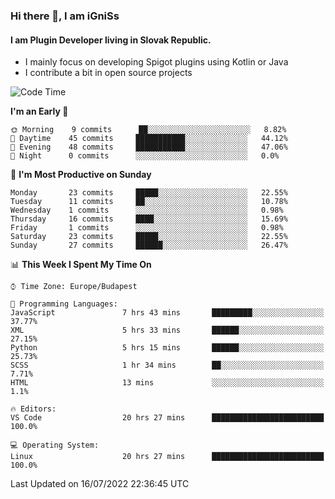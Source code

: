 ### Hi there 👋, I am iGniSs

#### I am Plugin Developer living in Slovak Republic.
- I mainly focus on developing Spigot plugins using Kotlin or Java
- I contribute a bit in open source projects

<!--START_SECTION:waka-->
![Code Time](http://img.shields.io/badge/Code%20Time-830%20hrs%2051%20mins-blue)

**I'm an Early 🐤** 

```text
🌞 Morning    9 commits      ██░░░░░░░░░░░░░░░░░░░░░░░   8.82% 
🌆 Daytime    45 commits     ███████████░░░░░░░░░░░░░░   44.12% 
🌃 Evening    48 commits     ███████████░░░░░░░░░░░░░░   47.06% 
🌙 Night      0 commits      ░░░░░░░░░░░░░░░░░░░░░░░░░   0.0%

```
📅 **I'm Most Productive on Sunday** 

```text
Monday       23 commits     █████░░░░░░░░░░░░░░░░░░░░   22.55% 
Tuesday      11 commits     ██░░░░░░░░░░░░░░░░░░░░░░░   10.78% 
Wednesday    1 commits      ░░░░░░░░░░░░░░░░░░░░░░░░░   0.98% 
Thursday     16 commits     ████░░░░░░░░░░░░░░░░░░░░░   15.69% 
Friday       1 commits      ░░░░░░░░░░░░░░░░░░░░░░░░░   0.98% 
Saturday     23 commits     █████░░░░░░░░░░░░░░░░░░░░   22.55% 
Sunday       27 commits     ██████░░░░░░░░░░░░░░░░░░░   26.47%

```


📊 **This Week I Spent My Time On** 

```text
⌚︎ Time Zone: Europe/Budapest

💬 Programming Languages: 
JavaScript               7 hrs 43 mins       █████████░░░░░░░░░░░░░░░░   37.77% 
XML                      5 hrs 33 mins       ██████░░░░░░░░░░░░░░░░░░░   27.15% 
Python                   5 hrs 15 mins       ██████░░░░░░░░░░░░░░░░░░░   25.73% 
SCSS                     1 hr 34 mins        ██░░░░░░░░░░░░░░░░░░░░░░░   7.71% 
HTML                     13 mins             ░░░░░░░░░░░░░░░░░░░░░░░░░   1.1%

🔥 Editors: 
VS Code                  20 hrs 27 mins      █████████████████████████   100.0%

💻 Operating System: 
Linux                    20 hrs 27 mins      █████████████████████████   100.0%

```


 Last Updated on 16/07/2022 22:36:45 UTC
<!--END_SECTION:waka-->